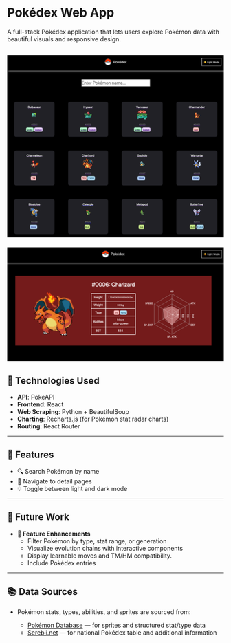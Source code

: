 # Pokédex Web App

A full-stack Pokédex application that lets users explore Pokémon data with beautiful visuals and responsive design.

![alt text](assets/home.png)
---
![alt text](assets/detail.png)
## 🧠 Technologies Used

- **API**: PokeAPI
- **Frontend**: React
- **Web Scraping**: Python + BeautifulSoup
- **Charting**: Recharts.js (for Pokémon stat radar charts)
- **Routing**: React Router

---

## 🌟 Features
- 🔍 Search Pokémon by name
- 🧭 Navigate to detail pages
- 💡 Toggle between light and dark mode

---

## 🔮 Future Work
- **🧭 Feature Enhancements**
  - Filter Pokémon by type, stat range, or generation
  - Visualize evolution chains with interactive components
  - Display learnable moves and TM/HM compatibility. 
  - Include Pokédex entries

--- 
## 📚 Data Sources

- Pokémon stats, types, abilities, and sprites are sourced from:

  - [Pokémon Database](https://pokemondb.net) — for sprites and structured stat/type data
  - [Serebii.net](https://www.serebii.net) — for national Pokédex table and additional information